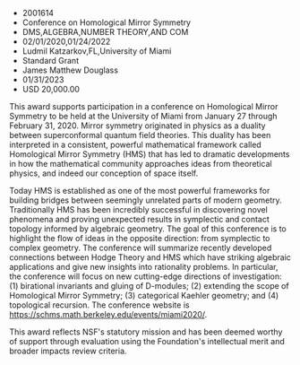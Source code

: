 
* 2001614
* Conference on Homological Mirror Symmetry
* DMS,ALGEBRA,NUMBER THEORY,AND COM
* 02/01/2020,01/24/2022
* Ludmil Katzarkov,FL,University of Miami
* Standard Grant
* James Matthew Douglass
* 01/31/2023
* USD 20,000.00

This award supports participation in a conference on Homological Mirror Symmetry
to be held at the University of Miami from January 27 through February 31, 2020.
Mirror symmetry originated in physics as a duality between superconformal
quantum field theories. This duality has been interpreted in a consistent,
powerful mathematical framework called Homological Mirror Symmetry (HMS) that
has led to dramatic developments in how the mathematical community approaches
ideas from theoretical physics, and indeed our conception of space itself.

Today HMS is established as one of the most powerful frameworks for building
bridges between seemingly unrelated parts of modern geometry. Traditionally HMS
has been incredibly successful in discovering novel phenomena and proving
unexpected results in symplectic and contact topology informed by algebraic
geometry. The goal of this conference is to highlight the flow of ideas in the
opposite direction: from symplectic to complex geometry. The conference will
summarize recently developed connections between Hodge Theory and HMS which have
striking algebraic applications and give new insights into rationality problems.
In particular, the conference will focus on new cutting-edge directions of
investigation: (1) birational invariants and gluing of D-modules; (2) extending
the scope of Homological Mirror Symmetry; (3) categorical Kaehler geometry; and
(4) topological recursion. The conference website is
https://schms.math.berkeley.edu/events/miami2020/.

This award reflects NSF's statutory mission and has been deemed worthy of
support through evaluation using the Foundation's intellectual merit and broader
impacts review criteria.
